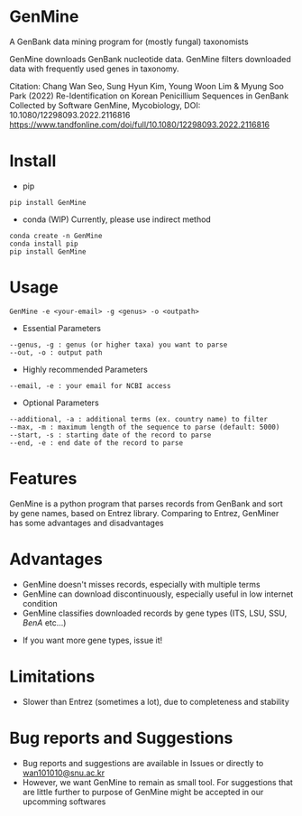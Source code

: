 # GenMine
 A GenBank data mining program for (mostly fungal) taxonomists
 
 GenMine downloads GenBank nucleotide data.
 GenMine filters downloaded data with frequently used genes in taxonomy.

 
Citation: 
Chang Wan Seo, Sung Hyun Kim, Young Woon Lim & Myung Soo Park (2022) Re-Identification on Korean Penicillium Sequences in GenBank Collected by Software GenMine, Mycobiology, DOI: 10.1080/12298093.2022.2116816
 https://www.tandfonline.com/doi/full/10.1080/12298093.2022.2116816
 
 
# Install
* pip
```
pip install GenMine
```

* conda (WIP)
Currently, please use indirect method

```
conda create -n GenMine
conda install pip
pip install GenMine
```


# Usage
```
GenMine -e <your-email> -g <genus> -o <outpath>
```


* Essential Parameters
```
--genus, -g : genus (or higher taxa) you want to parse
--out, -o : output path
```
 
* Highly recommended Parameters
```
--email, -e : your email for NCBI access
```
* Optional Parameters
```
--additional, -a : additional terms (ex. country name) to filter 
--max, -m : maximum length of the sequence to parse (default: 5000)
--start, -s : starting date of the record to parse
--end, -e : end date of the record to parse
```

# Features

 GenMine is a python program that parses records from GenBank and sort by gene names, based on Entrez library.
 Comparing to Entrez, GenMiner has some advantages and disadvantages
 
 # Advantages
 - GenMine doesn't misses records, especially with multiple terms
 - GenMine can download discontinuously, especially useful in low internet condition
 - GenMine classifies downloaded records by gene types (ITS, LSU, SSU, *BenA* etc...)
 * If you want more gene types, issue it!

# Limitations
- Slower than Entrez (sometimes a lot), due to completeness and stability

# Bug reports and Suggestions
- Bug reports and suggestions are available in Issues or directly to wan101010@snu.ac.kr
- However, we want GenMine to remain as small tool. For suggestions that are little further to purpose of GenMine might be accepted in our upcomming softwares
